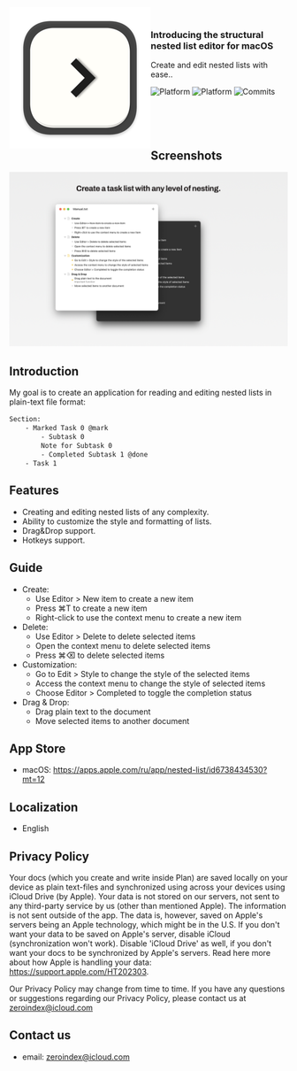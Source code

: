 
<a href="#"><img width="256" height="256" src="./Documents/app_icon_release-256.png" align="left" /></a>

<br />

### Introducing the structural nested list editor for macOS

Create and edit nested lists with ease..

![Platform](https://img.shields.io/badge/platforms-macOS-blue)
![Platform](https://img.shields.io/badge/platforms-iOS-blue)
![Commits](https://badgen.net/github/commits/unsaferawpointer/NestedList/)

<br /><br /><br />

## Screenshots

![Main](./Documents/Screenshots/common-2880-1800.png)

## Introduction

My goal is to create an application for reading and editing nested lists in plain-text file format:

```
Section:
	- Marked Task 0 @mark
		- Subtask 0
		Note for Subtask 0
		- Completed Subtask 1 @done
	- Task 1
```

## Features

* Creating and editing nested lists of any complexity.
* Ability to customize the style and formatting of lists.
* Drag&Drop support.
* Hotkeys support.

## Guide

* Create:
	- Use Editor > New item to create a new item
	- Press ⌘T to create a new item
	- Right-click to use the context menu to create a new item
* Delete:
	- Use Editor > Delete to delete selected items
	- Open the context menu to delete selected items
	- Press ⌘⌫ to delete selected items
* Customization:
	- Go to Edit > Style to change the style of the selected items
	- Access the context menu to change the style of selected items
	- Choose Editor > Completed to toggle the completion status
* Drag & Drop:
	- Drag plain text to the document
	- Move selected items to another document

## App Store

* macOS: https://apps.apple.com/ru/app/nested-list/id6738434530?mt=12

## Localization

- English

## Privacy Policy

Your docs (which you create and write inside Plan) are saved locally on your device as plain text-files and synchronized using across your devices using iCloud Drive (by Apple). Your data is not stored on our servers, not sent to any third-party service by us (other than mentioned Apple). The information is not sent outside of the app. The data is, however, saved on Apple's servers being an Apple technology, which might be in the U.S. If you don't want your data to be saved on Apple's server, disable iCloud (synchronization won't work). Disable 'iCloud Drive' as well, if you don't want your docs to be synchronized by Apple's servers. Read here more about how Apple is handling your data: https://support.apple.com/HT202303.

Our Privacy Policy may change from time to time. If you have any questions or suggestions regarding our Privacy Policy, please contact us at zeroindex@icloud.com

## Contact us
- email: zeroindex@icloud.com
